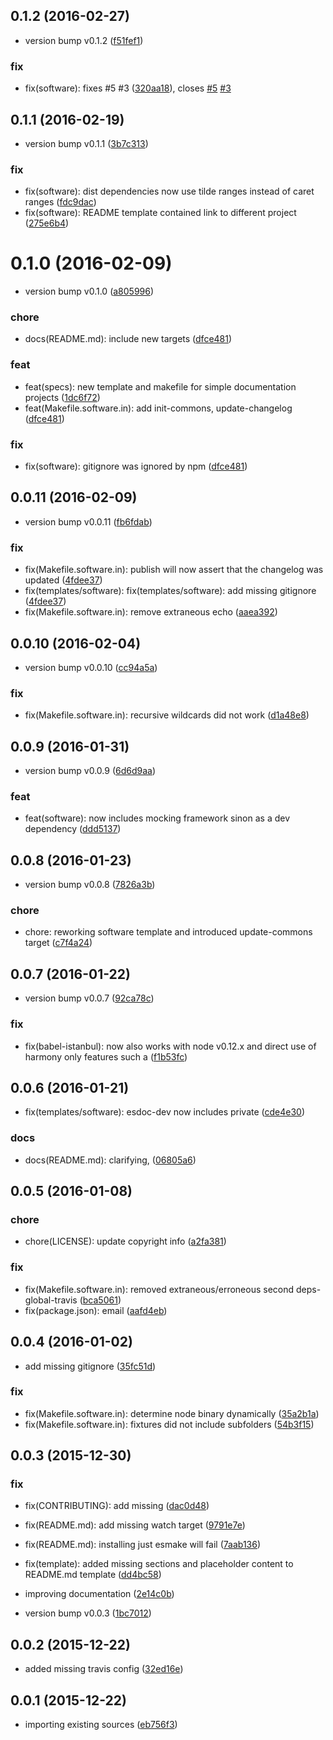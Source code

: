 <a name="0.1.2"></a>
## 0.1.2 (2016-02-27)


* version bump v0.1.2 ([f51fef1](https://github.com/coldrye-es/esmake/commit/f51fef1))

### fix

* fix(software): fixes #5 #3 ([320aa18](https://github.com/coldrye-es/esmake/commit/320aa18)), closes [#5](https://github.com/coldrye-es/esmake/issues/5) [#3](https://github.com/coldrye-es/esmake/issues/3)



<a name="0.1.1"></a>
## 0.1.1 (2016-02-19)


* version bump v0.1.1 ([3b7c313](https://github.com/coldrye-es/esmake/commit/3b7c313))

### fix

* fix(software): dist dependencies now use tilde ranges instead of caret ranges ([fdc9dac](https://github.com/coldrye-es/esmake/commit/fdc9dac))
* fix(software): README template contained link to different project ([275e6b4](https://github.com/coldrye-es/esmake/commit/275e6b4))



<a name="0.1.0"></a>
# 0.1.0 (2016-02-09)


* version bump v0.1.0 ([a805996](https://github.com/coldrye-es/esmake/commit/a805996))

### chore

* docs(README.md): include new targets ([dfce481](https://github.com/coldrye-es/esmake/commit/dfce481))

### feat

* feat(specs): new template and makefile for simple documentation projects ([1dc6f72](https://github.com/coldrye-es/esmake/commit/1dc6f72))
* feat(Makefile.software.in): add init-commons, update-changelog ([dfce481](https://github.com/coldrye-es/esmake/commit/dfce481))

### fix

* fix(software): gitignore was ignored by npm ([dfce481](https://github.com/coldrye-es/esmake/commit/dfce481))



<a name="0.0.11"></a>
## 0.0.11 (2016-02-09)


* version bump v0.0.11 ([fb6fdab](https://github.com/coldrye-es/esmake/commit/fb6fdab))

### fix

* fix(Makefile.software.in): publish will now assert that the changelog was updated ([4fdee37](https://github.com/coldrye-es/esmake/commit/4fdee37))
* fix(templates/software): fix(templates/software): add missing gitignore ([4fdee37](https://github.com/coldrye-es/esmake/commit/4fdee37))
* fix(Makefile.software.in): remove extraneous echo ([aaea392](https://github.com/coldrye-es/esmake/commit/aaea392))



<a name="0.0.10"></a>
## 0.0.10 (2016-02-04)


* version bump v0.0.10 ([cc94a5a](https://github.com/coldrye-es/esmake/commit/cc94a5a))

### fix

* fix(Makefile.software.in): recursive wildcards did not work ([d1a48e8](https://github.com/coldrye-es/esmake/commit/d1a48e8))



<a name="0.0.9"></a>
## 0.0.9 (2016-01-31)


* version bump v0.0.9 ([6d6d9aa](https://github.com/coldrye-es/esmake/commit/6d6d9aa))

### feat

* feat(software): now includes mocking framework sinon as a dev dependency ([ddd5137](https://github.com/coldrye-es/esmake/commit/ddd5137))



<a name="0.0.8"></a>
## 0.0.8 (2016-01-23)


* version bump v0.0.8 ([7826a3b](https://github.com/coldrye-es/esmake/commit/7826a3b))

### chore

* chore: reworking software template and introduced update-commons target ([c7f4a24](https://github.com/coldrye-es/esmake/commit/c7f4a24))



<a name="0.0.7"></a>
## 0.0.7 (2016-01-22)


* version bump v0.0.7 ([92ca78c](https://github.com/coldrye-es/esmake/commit/92ca78c))

### fix

* fix(babel-istanbul): now also works with node v0.12.x and direct use of harmony only features such a ([f1b53fc](https://github.com/coldrye-es/esmake/commit/f1b53fc))



<a name="0.0.6"></a>
## 0.0.6 (2016-01-21)


* fix(templates/software): esdoc-dev now includes private ([cde4e30](https://github.com/coldrye-es/esmake/commit/cde4e30))

### docs

* docs(README.md): clarifying, ([06805a6](https://github.com/coldrye-es/esmake/commit/06805a6))



<a name="0.0.5"></a>
## 0.0.5 (2016-01-08)


### chore

* chore(LICENSE): update copyright info ([a2fa381](https://github.com/coldrye-es/esmake/commit/a2fa381))

### fix

* fix(Makefile.software.in): removed extraneous/erroneous second deps-global-travis ([bca5061](https://github.com/coldrye-es/esmake/commit/bca5061))
* fix(package.json): email ([aafd4eb](https://github.com/coldrye-es/esmake/commit/aafd4eb))



<a name="0.0.4"></a>
## 0.0.4 (2016-01-02)


* add missing gitignore ([35fc51d](https://github.com/coldrye-es/esmake/commit/35fc51d))

### fix

* fix(Makefile.software.in): determine node binary dynamically ([35a2b1a](https://github.com/coldrye-es/esmake/commit/35a2b1a))
* fix(Makefile.software.in): fixtures did not include subfolders ([54b3f15](https://github.com/coldrye-es/esmake/commit/54b3f15))



<a name="0.0.3"></a>
## 0.0.3 (2015-12-30)


### fix

* fix(CONTRIBUTING): add missing ([dac0d48](https://github.com/coldrye-es/esmake/commit/dac0d48))
* fix(README.md): add missing watch target ([9791e7e](https://github.com/coldrye-es/esmake/commit/9791e7e))
* fix(README.md): installing just esmake will fail ([7aab136](https://github.com/coldrye-es/esmake/commit/7aab136))
* fix(template): added missing sections and placeholder content to README.md template ([dd4bc58](https://github.com/coldrye-es/esmake/commit/dd4bc58))

* improving documentation ([2e14c0b](https://github.com/coldrye-es/esmake/commit/2e14c0b))
* version bump v0.0.3 ([1bc7012](https://github.com/coldrye-es/esmake/commit/1bc7012))



<a name="0.0.2"></a>
## 0.0.2 (2015-12-22)


* added missing travis config ([32ed16e](https://github.com/coldrye-es/esmake/commit/32ed16e))



<a name="0.0.1"></a>
## 0.0.1 (2015-12-22)


* importing existing sources ([eb756f3](https://github.com/coldrye-es/esmake/commit/eb756f3))



